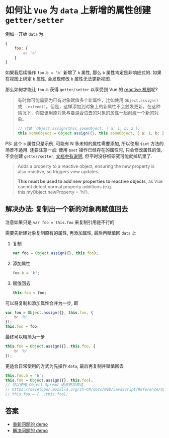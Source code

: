 # 如何让 `Vue` 为 `data` 上新增的属性创建 `getter/setter`

例如一开始 `data` 为

```javascript
{
    foo: {
        a: 'a'
    }
}
```

如果我后续操作 `foo.b = 'b'` 新增了 `b` 属性, 那么 `b` 属性肯定是非响应式的. 如果在视图上绑定 `b` 属性, 会发现修改 `b` 属性无法更新视图.

那么如何才能让 `foo.b` 获得 `getter/setter` 以享受到 Vue 的 [reactive 机制](https://cn.vuejs.org/v2/guide/reactivity.html)呢?

> 有时你可能需要为已有对象赋值多个新属性，比如使用 `Object.assign()` 或 `_.extend()`。但是，这样添加到对象上的新属性不会触发更新。在这种情况下，你应该用原对象与要混合进去的对象的属性一起创建一个新的对象。
> 
> ```javascript
> // 代替 `Object.assign(this.someObject, { a: 1, b: 2 })`
> this.someObject = Object.assign({}, this.someObject, { a: 1, b: 2 })
> ```

PS: 这个 `b` 属性只是示例, 可能有 N 多未知的属性需要添加, 所以使用 `$set` 方法的场景不适用. 还要注意一点: 使用 `$set` 操作已经存在的属性时, 只会修改属性的值, 不会创建 `getter/setter`, [文档中有说明](https://vuejs.org/v2/api/#Vue-set), 但平时没仔细研究可能就掉坑里了.

> Adds a property to a reactive object, ensuring the new property is also reactive, so triggers view updates. 
>
> **This must be used to add new properties to reactive objects**, as Vue cannot detect normal property additions (e.g. this.myObject.newProperty = 'hi').

## 解决办法: 复制出一个新的对象再赋值回去

注意如果只是 `var foo = this.foo` 来复制引用是不行的

需要先新建对象复制原有的属性, 再添加属性, 最后再赋值回 `data` 上
1. 复制

   ```javascript
   var foo = Object.assign({}, this.foo);
   ```
2. 添加属性

   ```javascript
   foo.b = 'b';
   ```
3. 赋值回去

   ```javascript
   this.foo = foo;
   ```

可以将复制和添加属性合并为一步, 即
```javascript
var foo = Object.assign({}, this.foo, {
    b: 'b'
});
this.foo = foo;
```

最终可以精简为一步
```javascript
this.foo = Object.assign({}, this.foo, {
    b: 'b'
});
```

更适合日常使用的方式为先操作 `data`, 最后再复制并赋值回去

```javascript
this.foo.b = 'b';
this.foo = Object.assign({}, this.foo);
// 可以使用 Object Spread 语法更加简洁
// https://developer.mozilla.org/zh-CN/docs/Web/JavaScript/Reference/Operators/Spread_syntax#%E6%9E%84%E9%80%A0%E5%AD%97%E9%9D%A2%E9%87%8F%E5%AF%B9%E8%B1%A1%E6%97%B6%E4%BD%BF%E7%94%A8%E5%B1%95%E5%BC%80%E8%AF%AD%E6%B3%95
// this.foo = {...this.foo};
```

## 答案

* [重新问题的 demo](https://raw.githack.com/ufologist/model-adapter/master/test/vue-dynamic-add-property-problem.html)
* [解决问题的 demo](https://raw.githack.com/ufologist/model-adapter/master/test/vue-dynamic-add-property-solution.html)